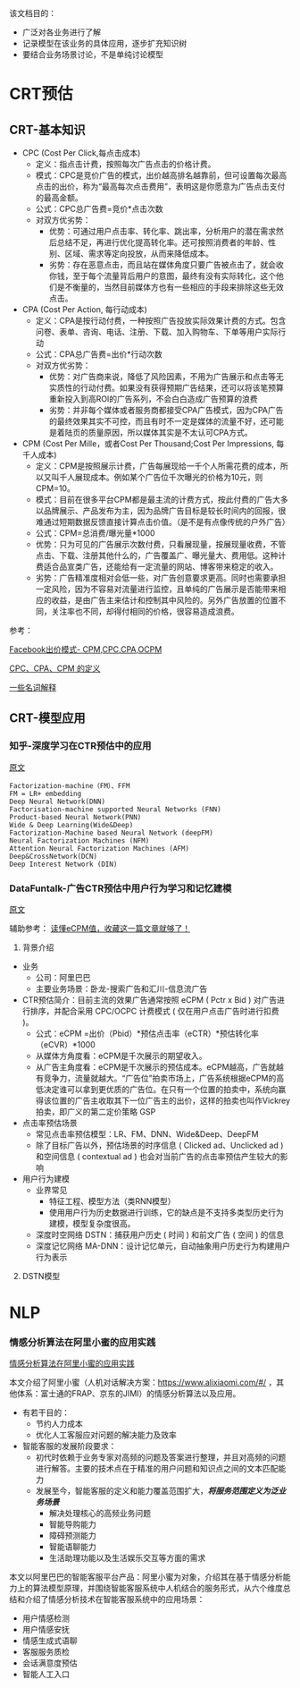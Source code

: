 该文档目的：
- 广泛对各业务进行了解
- 记录模型在该业务的具体应用，逐步扩充知识树
- 要结合业务场景讨论，不是单纯讨论模型

# CRT预估

## CRT-基本知识


- CPC (Cost Per Click,每点击成本) 
    - 定义：指点击计费，按照每次广告点击的价格计费。
    - 模式：CPC是竞价广告的模式，出价越高排名越靠前，但可设置每次最高点击的出价，称为“最高每次点击费用”，表明这是你愿意为广告点击支付的最高金额。
    - 公式：CPC总广告费=竞价*点击次数
    - 对双方优劣势：
        - 优势：可通过用户点击率、转化率、跳出率，分析用户的潜在需求然后总结不足，再进行优化提高转化率。还可按照消费者的年龄、性别、区域、需求等定向投放，从而来降低成本。
        - 劣势：存在恶意点击，而且站在媒体角度只要广告被点击了，就会收你钱，至于每个流量背后用户的意图，最终有没有实际转化，这个他们是不衡量的，当然目前媒体方也有一些相应的手段来排除这些无效点击。
- CPA (Cost Per Action, 每行动成本) 
    - 定义：CPA是按行动付费，一种按照广告投放实际效果计费的方式。包含问卷、表单、咨询、电话、注册、下载、加入购物车、下单等用户实际行动
    - 公式：CPA总广告费=出价*行动次数
    - 对双方优劣势：
        - 优势：对广告商来说，降低了风险因素，不用为广告展示和点击等无实质性的行动付费。如果没有获得预期广告结果，还可以将该笔预算重新投入到高ROI的广告系列，不会白白造成广告预算的浪费
        - 劣势：并非每个媒体或者服务商都接受CPA广告模式，因为CPA广告的最终效果其实不可控，而且有时不一定是媒体的流量不好，还可能是着陆页的质量原因，所以媒体其实是不太认可CPA方式。
- CPM (Cost Per Mille，或者Cost Per Thousand;Cost Per Impressions, 每千人成本)
    - 定义：CPM是按照展示计费，广告每展现给一千个人所需花费的成本，所以又叫千人展现成本。例如某个广告位千次曝光的价格为10元，则CPM=10。
    - 模式：目前在很多平台CPM都是最主流的计费方式，按此付费的广告大多以品牌展示、产品发布为主，因为品牌广告目标是较长时间内的回报，很难通过短期数据反馈直接计算点击价值。（是不是有点像传统的户外广告）
    - 公式：CPM=总消费/曝光量*1000
    - 优势：只为可见的广告展示次数付费，只看展现量，按展现量收费，不管点击、下载、注册其他什么的，广告覆盖广、曝光量大、费用低。这种计费适合品宣类广告，还能给有一定流量的网站、博客带来稳定的收入。
    - 劣势：广告精准度相对会低一些，对广告创意要求更高。同时也需要承担一定风险，因为不容易对流量进行监控，且单纯的广告展示是否能带来相应的收益，是由广告主来估计和控制其中风险的。另外广告放置的位置不同，关注率也不同，却得付相同的价格，很容易造成浪费。
    
参考：

[Facebook出价模式- CPM,CPC,CPA,OCPM](https://www.papayamobile.com/academy/%E5%85%A8%E9%9D%A2%E8%A7%A3%E6%9E%90facebook%E5%87%BA%E4%BB%B7%E6%A8%A1%E5%BC%8F-cpmcpccpaocpm.html#:~:text=CPC%EF%BC%88Cost%20Per%20Click%EF%BC%89,%E4%BC%9A%E9%80%89%E6%8B%A9CPC%E5%87%BA%E4%BB%B7%E6%A8%A1%E5%BC%8F%E3%80%82)

[CPC、CPA、CPM 的定义](https://www.zhihu.com/question/20416888)

[一些名词解释](https://www.zhihu.com/question/20416888/answer/158234970)


## CRT-模型应用

### 知乎-深度学习在CTR预估中的应用
[原文](https://zhuanlan.zhihu.com/p/59340370)

    Factorization-machine（FM）、FFM
    FM = LR+ embedding
    Deep Neural Network(DNN)
    Factorisation-machine supported Neural Networks (FNN)
    Product-based Neural Network(PNN)
    Wide & Deep Learning(Wide&Deep)
    Factorization-Machine based Neural Network (deepFM)
    Neural Factorization Machines (NFM)
    Attention Neural Factorization Machines (AFM)
    Deep&CrossNetwork(DCN)
    Deep Interest Network (DIN)


### DataFuntalk-广告CTR预估中用户行为学习和记忆建模
[原文](https://zhuanlan.zhihu.com/p/481610852)

辅助参考：
[读懂eCPM值，收藏这一篇文章就够了！](http://www.woshipm.com/marketing/5260553.html)

1. 背景介绍
- 业务
  - 公司：阿里巴巴
  - 主要业务场景：卧龙-搜索广告和汇川-信息流广告
- CTR预估简介：目前主流的效果广告通常按照 eCPM ( Pctr x Bid ) 对广告进行排序，并配合采用 CPC/OCPC 计费模式 ( 仅在用户点击广告时进行扣费 )。
    - 公式：eCPM =出价（Pbid）*预估点击率（eCTR）*预估转化率（eCVR）*1000
    - 从媒体方角度看：eCPM是千次展示的期望收入。
    - 从广告主角度看：eCPM是千次展示的预估成本。eCPM越高，广告就越有竞争力，流量就越大。“广告位”拍卖市场上，广告系统根据eCPM的高低决定谁可以拿到更优质的广告位。在只有一个位置的拍卖中，系统向赢得该位置的广告主收取其下一位广告主的出价，这样的拍卖也叫作Vickrey拍卖，即广义的第二定价策略 GSP
- 点击率预估场景
    - 常见点击率预估模型：LR、FM、DNN、Wide&Deep、DeepFM
    - 除了目标广告以外，预估场景的时序信息 ( Clicked ad、Unclicked ad ) 和空间信息 ( contextual ad ) 也会对当前广告的点击率预估产生较大的影响
- 用户行为建模
    - 业界常见
        - 特征工程、模型方法（类RNN模型）
        - 使用用户行为历史数据进行训练，它的缺点是不支持多类型历史行为建模，模型复杂度很高。
    - 深度时空网络 DSTN：捕获用户历史 ( 时间 ) 和前文广告 ( 空间 ) 的信息
    - 深度记忆网络 MA-DNN：设计记忆单元，自动抽象用户历史行为构建用户行为表示
2. DSTN模型

# NLP
### 情感分析算法在阿里小蜜的应用实践
[情感分析算法在阿里小蜜的应用实践](https://zhuanlan.zhihu.com/p/466737970)

本文介绍了阿里小蜜（人机对话解决方案：https://www.alixiaomi.com/#/ ，其他体系：富士通的FRAP、京东的JIMI）的情感分析算法以及应用。

- 有若干目的：
  - 节约人力成本
  - 优化人工客服应对问题的解决能力及效率
- 智能客服的发展阶段要求：
  - 初代时依赖于业务专家对高频的问题及答案进行整理，并且对高频的问题进行解答。主要的技术点在于精准的用户问题和知识点之间的文本匹配能力 
  - 发展至今，智能客服的定义和能力覆盖范围扩大，***将服务范围定义为泛业务场景***
    - 解决处理核心的高频业务问题
    - 智能导购能力
    - 障碍预测能力
    - 智能语聊能力
    - 生活助理功能以及生活娱乐交互等方面的需求

本文以阿里巴巴的智能客服平台产品：阿里小蜜为对象，介绍其在基于情感分析能力上的算法模型原理，并围绕智能客服系统中人机结合的服务形式，从六个维度总结和介绍了情感分析技术在智能客服系统中的应用场景：

- 用户情感检测 
- 用户情感安抚
- 情感生成式语聊
- 客服服务质检
- 会话满意度预估
- 智能人工入口